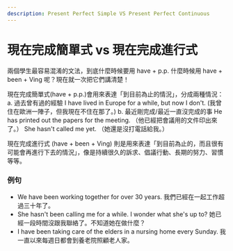 ```yaml
---
description: Present Perfect Simple VS Present Perfect Continuous
---
```


# 現在完成簡單式 vs 現在完成進行式

兩個學生最容易混淆的文法，到底什麼時候要用 have + p.p. 什麼時候用 have + been + Ving 呢？現在就一次把它們講清楚！

現在完成簡單式\(have + p.p.\)會用來表達「到目前為止的情況」，分成兩種情況： a. 過去曾有過的經驗 I have lived in Europe for a while, but now I don't. \(我曾住在歐洲一陣子，但我現在不住在那了。\) b. 最近剛完成/最近一直沒完成的事 He has printed out the papers for the meeting. （他已經把會議用的文件印出來了。） She hasn't called me yet. （她還是沒打電話給我。）

現在完成進行式 \(have + been + Ving\) 則是用來表達「到目前為止的，而且很有可能會再進行下去的情況」，像是持續很久的訴求、倡議行動、長期的努力、習慣等等。

### 例句

* We have been working together for over 30 years. 我們已經在一起工作超過三十年了。
* She hasn't been calling me for a while. I wonder what she's up to? 她已經一段時間沒跟我聯絡了。不知道她在做什麼？
* I have been taking care of the elders in a nursing home every Sunday. 我一直以來每週日都會到養老院照顧老人家。

